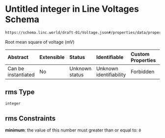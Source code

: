 # Untitled integer in Line Voltages Schema

```txt
https://schema.linc.world/draft-01/Voltage.json#/properties/data/properties/voltage/properties/rms
```

Root mean square of voltage (mV)

| Abstract            | Extensible | Status         | Identifiable            | Custom Properties | Additional Properties | Access Restrictions | Defined In                                           |
| :------------------ | :--------- | :------------- | :---------------------- | :---------------- | :-------------------- | :------------------ | :--------------------------------------------------- |
| Can be instantiated | No         | Unknown status | Unknown identifiability | Forbidden         | Allowed               | none                | [Voltage.json*](Voltage.json "open original schema") |

## rms Type

`integer`

## rms Constraints

**minimum**: the value of this number must greater than or equal to: `0`
